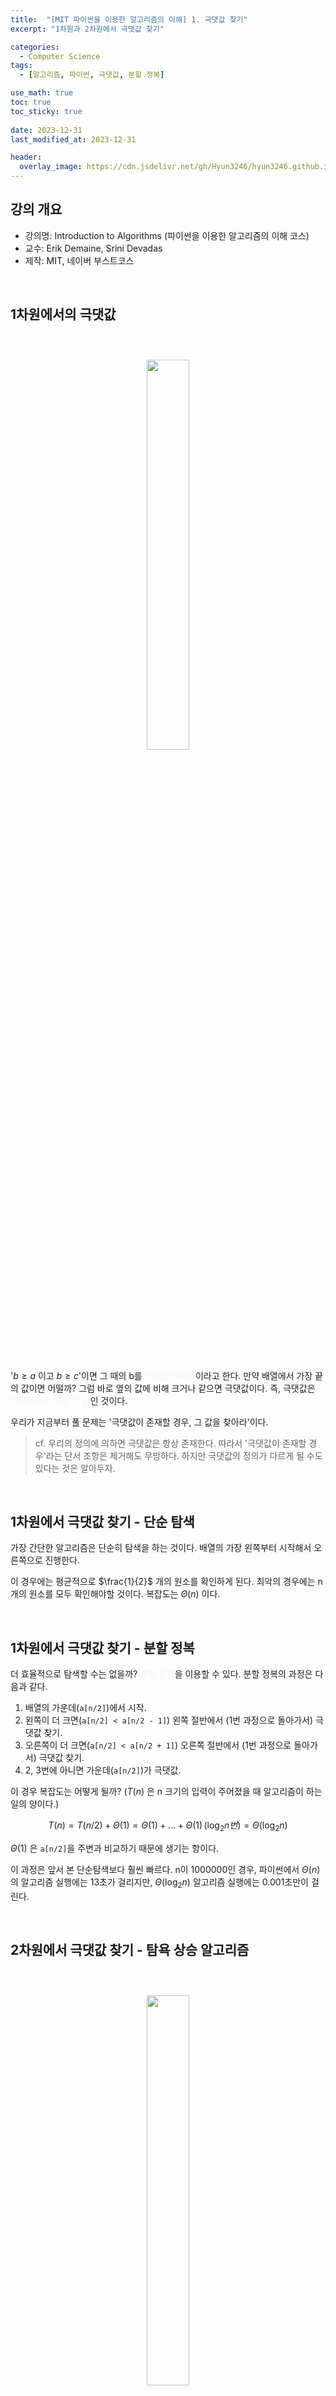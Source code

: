 ```yaml
---
title:  "[MIT 파이썬을 이용한 알고리즘의 이해] 1. 극댓값 찾기"
excerpt: "1차원과 2차원에서 극댓값 찾기"

categories:
  - Computer Science
tags:
  - [알고리즘, 파이썬, 극댓값, 분할 정복]

use_math: true
toc: true
toc_sticky: true
 
date: 2023-12-31
last_modified_at: 2023-12-31

header:
  overlay_image: https://cdn.jsdelivr.net/gh/Hyun3246/hyun3246.github.io@master/image/overlay image/Introduction to Algorithms.jpg
---
```

## 강의 개요
- 강의명: Introduction to Algorithms (파이썬을 이용한 알고리즘의 이해 코스)
- 교수: Erik Demaine, Srini Devadas
- 제작: MIT, 네이버 부스트코스  
<br/>

## 1차원에서의 극댓값
<br/>
<figure style="display:block; text-align:center;">
  <img src="https://cdn.jsdelivr.net/gh/Hyun3246/hyun3246.github.io@master/image/MIT 파이썬을 이용한 알고리즘의 이해/1차원에서 극댓값 찾기.png"
       style="width: 40%; height: auto; margin:10px">
</figure>
<br/>

'$b \geq a$ 이고 $b \geq c$'이면 그 때의 b를 <span style="color:#F5F5F7">극댓값(peak)</span>이라고 한다. 만약 배열에서 가장 끝의 값이면 어떨까? 그럼 바로 옆의 값에 비해 크거나 같으면 극댓값이다. 즉, 극댓값은 <span style="color:#F5F5F7">지역적으로 가장 큰 값</span>인 것이다.

우리가 지금부터 풀 문제는 '극댓값이 존재할 경우, 그 값을 찾아라'이다.

> cf. 우리의 정의에 의하면 극댓값은 항상 존재한다. 따라서 '극댓값이 존재할 경우'라는 단서 조항은 제거해도 무방하다. 하지만 극댓값의 정의가 다르게 될 수도 있다는 것은 알아두자.

<br/>

## 1차원에서 극댓값 찾기 - 단순 탐색
가장 간단한 알고리즘은 단순히 탐색을 하는 것이다. 배열의 가장 왼쪽부터 시작해서 오른쪽으로 진행한다.

이 경우에는 평균적으로 $\frac{1}{2}$ 개의 원소를 확인하게 된다. 최악의 경우에는 n개의 원소를 모두 확인해야할 것이다. 복잡도는 $\Theta(n)$ 이다.

<br/>

## 1차원에서 극댓값 찾기 - 분할 정복
더 효율적으로 탐색할 수는 없을까? <span style="color:#F5F5F7">분할 정복</span>을 이용할 수 있다. 분할 정복의 과정은 다음과 같다.

1. 배열의 가운데(`a[n/2]`)에서 시작.
2. 왼쪽이 더 크면(`a[n/2] < a[n/2 - 1]`) 왼쪽 절반에서 (1번 과정으로 돌아가서) 극댓값 찾기.
3. 오른쪽이 더 크면(`a[n/2] < a[n/2 + 1]`) 오른쪽 절반에서 (1번 과정으로 돌아가서) 극댓값 찾기.
4. 2, 3번에 아니면 가운데(`a[n/2]`)가 극댓값.

이 경우 복잡도는 어떻게 될까? ($T(n)$ 은 n 크기의 입력이 주어졌을 때 알고리즘이 하는 일의 양이다.)

$$T(n) = T(n/2) + \Theta(1) = \Theta(1) + ... + \Theta(1) \, (\log_2{n} 번) = \Theta(\log_2{n})$$

$\Theta(1)$ 은 `a[n/2]`을 주변과 비교하기 때문에 생기는 항이다.

이 과정은 앞서 본 단순탐색보다 훨씬 빠르다. n이 1000000인 경우, 파이썬에서 $\Theta(n)$ 의 알고리즘 실행에는 13초가 걸리지만, $\Theta(\log_2{n})$ 알고리즘 실행에는 0.001초만이 걸린다.

<br/>

## 2차원에서 극댓값 찾기 - 탐욕 상승 알고리즘
<br/>
<figure style="display:block; text-align:center;">
  <img src="https://cdn.jsdelivr.net/gh/Hyun3246/hyun3246.github.io@master/image/MIT 파이썬을 이용한 알고리즘의 이해/2차원에서 극댓값 찾기.png"
       style="width: 40%; height: auto; margin:10px">
</figure>
<br/>

$a \geq b$, $a \geq d$, $a \geq c$, $a \geq e$ 일 때, a를 2차원 극댓값이라고 정의한다.

탐욕 상승 알고리즘으로 극댓값을 찾는 과정은 다음과 같다.

1. 임의의 위치에서 시작한다.
2. 값이 커지는 방향으로 이동한다.
3. 더 이상 이동할 방향이 없으면 그 값이 극댓값이다.

<br/>
<figure style="display:block; text-align:center;">
  <img src="https://cdn.jsdelivr.net/gh/Hyun3246/hyun3246.github.io@master/image/MIT 파이썬을 이용한 알고리즘의 이해/2차원에서 탐욕 상승 알고리즘.png"
       style="width: 40%; height: auto; margin:10px">
</figure>
<br/>

탐욕 상승 알고리즘은 $\Theta(nm)$ 의 복잡도를 가진다.

<br/>

## 2차원에서 극댓값 찾기 - 분할 정복
1차원에서 사용한 분할 정복을 2차원에도 적용시켜보자.
<br/>
<figure style="display:block; text-align:center;">
  <img src="https://cdn.jsdelivr.net/gh/Hyun3246/hyun3246.github.io@master/image/MIT 파이썬을 이용한 알고리즘의 이해/2차원에서 분할 정복 모식도.png"
       style="width: 40%; height: auto; margin:10px">
</figure>
<br/>

1. 중앙 열($j = m/2$)을 선택한다.
2. (i, j)에서 극댓값을 찾는다.
3. (i, j)를 시작점으로 해서 i행에서 1차원 극댓값을 찾는다.

그런데 위 과정에는 치명적 결함이 있다. 만약, 2차원 극댓값이 i행에 존재하지 않는다면 어떨까?
<br/>
<figure style="display:block; text-align:center;">
  <img src="https://cdn.jsdelivr.net/gh/Hyun3246/hyun3246.github.io@master/image/MIT 파이썬을 이용한 알고리즘의 이해/2차원 극댓값 반례.png"
       style="width: 40%; height: auto; margin:10px">
</figure>
<br/>

극댓값이 아닌 14를 찾게 된다.

이를 해결한 과정은 다음과 같다.

1. 중앙 열($j = m/2$)을 선택한다.
2. (i, j)에서 j열의 <span style="color:#F5F5F7">최댓값</span>을 찾는다.
3. (i, j-1), (i, j), (i, j+1)을 비교한다.
4. (i, j-1) > (i, j) 이면 왼쪽의 열들을, (i, j-1) < (i, j) 이면 오른쪽 열들을 선택한다. (만약 두 경우 모두 아니라면 (i, j)가 극댓값이다.)
5. 선택한 열들에 대해 1로 돌아가 반복한다.

<br/>
<figure style="display:block; text-align:center;">
  <img src="https://cdn.jsdelivr.net/gh/Hyun3246/hyun3246.github.io@master/image/MIT 파이썬을 이용한 알고리즘의 이해/개선된 2차원 극댓값.png"
       style="width: 40%; height: auto; margin:10px">
</figure>
<br/>

n개의 행, m개의 열이 있는 문제에 대해 복잡도는 다음과 같다.


$$T(n, \, m) = T(n, \, m/2) + \Theta(n) = \Theta(n) + ... + \Theta(n) \, (\log{m} 번) = \Theta(n\log{m})$$

<br/>
<br/>

*별도의 출처 표시가 있는 이미지를 제외한 모든 이미지는 강의자료에서 발췌하였음을 밝힙니다.*